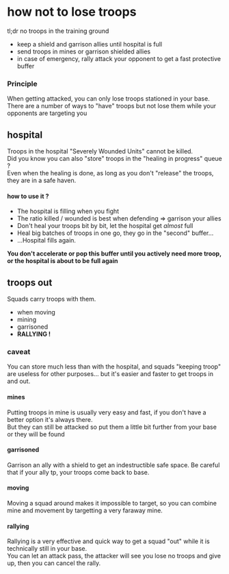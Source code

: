 # how not to lose troops

tl;dr no troops in the training ground
* keep a shield and garrison allies until hospital is full
* send troops in mines or garrison shielded allies
* in case of emergency, rally attack your opponent to get a fast protective buffer

### Principle

When getting attacked, you can only lose troops stationed in your base. There are a number of ways to "have" troops but not lose them while your opponents are targeting you

## hospital

Troops in the hospital "Severely Wounded Units" cannot be killed.  
Did you know you can also "store" troops in the "healing in progress" queue ?  
Even when the healing is done, as long as you don't "release" the troops, they are in a safe haven.

#### how to use it ?

* The hospital is filling when you fight
* The ratio killed / wounded is best when defending => garrison your allies
* Don't heal your troops bit by bit, let the hospital get *almost* full 
* Heal big batches of troops in one go, they go in the "second" buffer...
* ...Hospital fills again.


**You don't accelerate or pop this buffer until you actively need more troop, or the hospital is about to be full again**

## troops out

Squads carry troops with them.

* when moving
* mining
* garrisoned
* **RALLYING !**

### caveat
You can store much less than with the hospital, and squads "keeping troop" are useless for other purposes... but it's easier and faster to get troops in and out.

#### mines
Putting troops in mine is usually very easy and fast, if you don't have a better option it's always there.  
But they can still be attacked so put them a little bit further from your base or they will be found

#### garrisoned
Garrison an ally with a shield to get an indestructible safe space.
Be careful that if your ally tp, your troops come back to base.

#### moving
Moving a squad around makes it impossible to target, so you can combine mine and movement by targetting a very faraway mine.

#### rallying
Rallying is a very effective and quick way to get a squad "out" while it is technically still in your base.  
You can let an attack pass, the attacker will see you lose no troops and give up, then you can cancel the rally.

